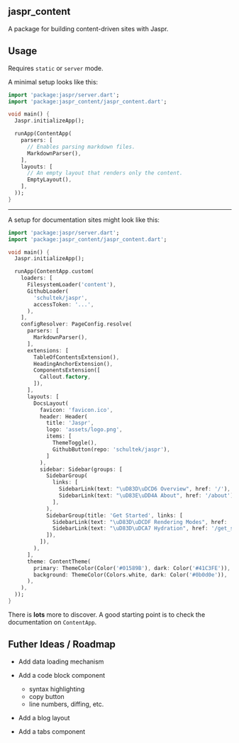 
## jaspr_content

A package for building content-driven sites with Jaspr.


## Usage

Requires `static` or `server` mode.

A minimal setup looks like this:

```dart
import 'package:jaspr/server.dart';
import 'package:jaspr_content/jaspr_content.dart';

void main() {
  Jaspr.initializeApp();

  runApp(ContentApp(
    parsers: [
      // Enables parsing markdown files.
      MarkdownParser(),
    ],
    layouts: [
      // An empty layout that renders only the content.
      EmptyLayout(),
    ],
  ));
}
```

---

A setup for documentation sites might look like this:

```dart
import 'package:jaspr/server.dart';
import 'package:jaspr_content/jaspr_content.dart';

void main() {
  Jaspr.initializeApp();

  runApp(ContentApp.custom(
    loaders: [
      FilesystemLoader('content'),
      GithubLoader(
        'schultek/jaspr',
        accessToken: '...',
      ),
    ],
    configResolver: PageConfig.resolve(
      parsers: [
        MarkdownParser(),
      ],
      extensions: [
        TableOfContentsExtension(),
        HeadingAnchorExtension(),
        ComponentsExtension([
          Callout.factory,
        ]),
      ],
      layouts: [
        DocsLayout(
          favicon: 'favicon.ico',
          header: Header(
            title: 'Jaspr',
            logo: 'assets/logo.png',
            items: [
              ThemeToggle(),
              GithubButton(repo: 'schultek/jaspr'),
            ]
          ),
          sidebar: Sidebar(groups: [
            SidebarGroup(
              links: [
                SidebarLink(text: "\uD83D\uDCD6 Overview", href: '/'),
                SidebarLink(text: "\uD83E\uDD4A About", href: '/about'),
              ],
            ),
            SidebarGroup(title: 'Get Started', links: [
              SidebarLink(text: "\uD83D\uDCDF Rendering Modes", href: '/get_started/modes'),
              SidebarLink(text: "\uD83D\uDCA7 Hydration", href: '/get_started/hydration'),
            ]),
          ]),
        ),
      ],
      theme: ContentTheme(
        primary: ThemeColor(Color('#01589B'), dark: Color('#41C3FE')),
        background: ThemeColor(Colors.white, dark: Color('#0b0d0e')),
      ),
    ),
  ));
}
```

There is **lots** more to discover. A good starting point is to check the documentation on `ContentApp`.

## Futher Ideas / Roadmap

- Add data loading mechanism

- Add a code block component
  - syntax highlighting
  - copy button
  - line numbers, diffing, etc.

- Add a blog layout

- Add a tabs component


